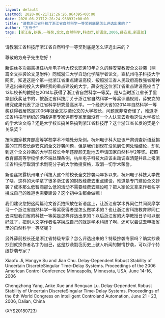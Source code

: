 ```yaml
---
layout: default
Lastmod: 2020-06-21T12:26:26.964395+00:00
date: 2020-06-21T12:26:24.938932+00:00
title: "请教浙江省科技厅浙江省自然科学一等奖到底是怎么评选出来的？"
author: "方舟子"
tags: [浙江省,抄袭,一等奖,全文,自然科学,科技厅,新语丝,2006,薛安克,新语丝]
---
```


请教浙江省科技厅浙江省自然科学一等奖到底是怎么评选出来的？

尊敬的方舟子先生您好！

新语丝多次揭露担任杭州电子科大校长职务13年之久的薛安克教授全文抄袭（两篇全文抄袭论文见附件）同城浙江大学自动化学院学者论文，查杭州电子科技大学网页，知道这是个第一批浙江省重点建设高校，按照浙江省人民政府高教强省精神评选出来的投入大把经费的重点建设的大学。薛安克这位浙江省重点建设高校当了13年校长的教授在2014年获得了浙江省自然科学一等奖，是从当时浙江省长手里拿到获奖证书的，按浙江省科技厅关于浙江省自然科学一等奖评选规则，薛安克的研究成果代表了浙江省科学研究最高水平。一个经济大省的2014年自然科学一等奖获得者居然是2006年就全文抄袭论文的大学校长，问题就非常奇怪了，难道浙江省科技厅组织的网络评审专家评审专家里面没有一个人认真去看看这位大学校长的学术论文吗？还是大学校长搞关系搞到浙江省科技厅？这个浙江省长发的奖是个关系奖？

按照国家教育部高等学校学术不端处分条例，杭州电子科大应该严肃调查新语丝揭露的其前校长薛安克的全文抄袭问题，但是我们到现在没见到任何处理结论，却见到这个全文抄袭的大学前校长今年还厚颜无耻地去申请国家自然科学2等奖。按照教育部高等学校学术不端处理条例，杭州电子科技大应该主动调查清楚并且上报浙江省科技厅取消学术剽窃分子的大学教授资格，取消一切学术荣誉。

新语丝揭露杭州电子科技大这个前校长全文抄袭两年多以来，杭州电子科技大学做了啥，这样的大学拿了很多浙江省的财政经费去重点建设，难道是专门建设全文抄袭？成本那么低智商那么低的活动不需要经费去建设吧？把人家论文拿来作者名字换成自己的难道也需要建设？这个初中生都会做嘛！

我们建议您把这两篇论文首页拍照放在新语丝上，让浙江省学术界同仁共同观摩学习一个浙江省自然科学一等奖获得者是怎么做学术的？也让浙江省科技教育界同仁去深思我们省的科技一等奖是怎样评选出来的？以后浙江省的大学教授日子可以很好过了，把别人文字作者名字换成自己的就是学术科研了啊，还可以尝试去申报省里的自然科学一等奖呢？

另外薛前校长还是浙江省特级专家？怎么评选出来的？特级抄袭专家吗？确实抄袭抄到就换作者名字为自己，这是抄袭剽窃历史上骇人听闻的懒惰抄袭，可以评个特级抄袭专家？

Xiaofu Ji, Hongye Su and Jian Chu. Delay-Dependent Robust Stability of Uncertain DiscreteSingular Time-Delay Systems. Proceedings of the 2006 American Control Conference Minneapolis, Minnesota, USA, June 14-16, 2006

Chengzhong Yang, Anke Xue and Renquan Lu. Delay-Dependent Robust Stability of Uncertain DiscreteSingular Time-Delay Systems. Proceedings of the 6th World Congress on Intelligent Controland Automation, June 21 - 23, 2006, Dalian, China

(XYS20180723)

